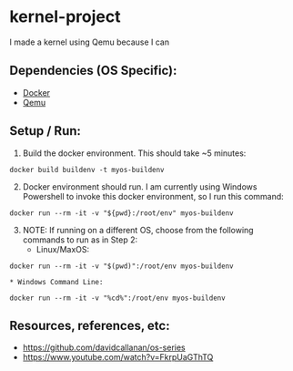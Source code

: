 # kernel-project
I made a kernel using Qemu because I can

## Dependencies (OS Specific):

* [Docker](https://hub.docker.com/)
* [Qemu](https://www.qemu.org/)

## Setup / Run:

1. Build the docker environment. This should take ~5 minutes:
```
docker build buildenv -t myos-buildenv
```
2. Docker environment should run. I am currently using Windows Powershell to invoke this docker environment, so I run this command:
```
docker run --rm -it -v "${pwd}:/root/env" myos-buildenv
```
3. NOTE: If running on a different OS, choose from the following commands to run as in Step 2:
    * Linux/MaxOS:
```
docker run --rm -it -v "$(pwd)":/root/env myos-buildenv
```
    * Windows Command Line:
```
docker run --rm -it -v "%cd%":/root/env myos-buildenv
```

## Resources, references, etc:
* https://github.com/davidcallanan/os-series
* https://www.youtube.com/watch?v=FkrpUaGThTQ